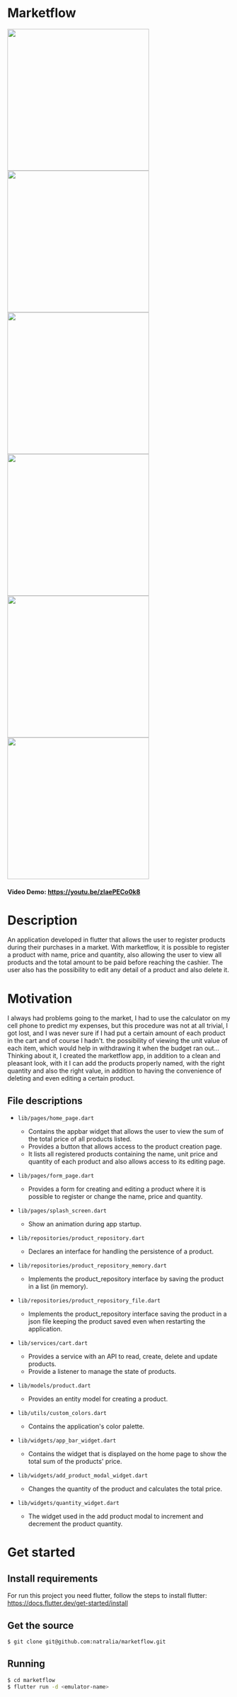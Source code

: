 # Marketflow
 <img src="./screenshots/Screenshot_1672537384.png" width="320">  <img src="./screenshots/Screenshot_1672537399.png" width="320">
 <img src="./screenshots/Screenshot_1672537420.png" width="320">  <img src="./screenshots/Screenshot_1672537427.png" width="320">
 <img src="./screenshots/Screenshot_1672537434.png" width="320">  <img src="./screenshots/Screenshot_1672537486.png" width="320">
#### Video Demo:  https://youtu.be/zIaePECo0k8

# Description
An application developed in flutter that allows the user to register products during their purchases in a market.
With marketflow, it is possible to register a product with name, price and quantity, also allowing the user to view all products and the total amount to be paid before reaching the cashier.
The user also has the possibility to edit any detail of a product and also delete it.


# Motivation
I always had problems going to the market, I had to use the calculator on my cell phone to predict my expenses, but this procedure was not at all trivial, I got lost, and I was never sure if I had put a certain amount of each product in the cart and of course I hadn't. the possibility of viewing the unit value of each item, which would help in withdrawing it when the budget ran out...
Thinking about it, I created the marketflow app, in addition to a clean and pleasant look, with it I can add the products properly named, with the right quantity and also the right value, in addition to having the convenience of deleting and even editing a certain product.

## File descriptions
- `lib/pages/home_page.dart`
    - Contains the appbar widget that allows the user to view the sum of the total price of all products listed.
    - Provides a button that allows access to the product creation page.
    - It lists all registered products containing the name, unit price and quantity of each product and also allows access to its editing page.

- `lib/pages/form_page.dart`
    - Provides a form for creating and editing a product where it is possible to register or change the name, price and quantity.

- `lib/pages/splash_screen.dart`
    - Show an animation during app startup.

- `lib/repositories/product_repository.dart`
    - Declares an interface for handling the persistence of a product.

- `lib/repositories/product_repository_memory.dart`
    - Implements the product_repository interface by saving the product in a list (in memory).

- `lib/repositories/product_repository_file.dart`
    - Implements the product_repository interface saving the product in a json file keeping the product saved even when restarting the application.

- `lib/services/cart.dart`
    - Provides a service with an API to read, create, delete and update products.
    - Provide a listener to manage the state of products.

- `lib/models/product.dart`
    - Provides an entity model for creating a product.

- `lib/utils/custom_colors.dart`
    - Contains the application's color palette.

- `lib/widgets/app_bar_widget.dart`
    - Contains the widget that is displayed on the home page to show the total sum of the products' price.

- `lib/widgets/add_product_modal_widget.dart`
    - Changes the quantity of the product and calculates the total price.

- `lib/widgets/quantity_widget.dart`
    - The widget used in the add product modal to increment and decrement the product quantity.

# Get started
## Install requirements
For run this project you need flutter, follow the steps to install flutter: https://docs.flutter.dev/get-started/install

## Get the source
```bash
$ git clone git@github.com:natralia/marketflow.git
```
## Running
```bash
$ cd marketflow
$ flutter run -d <emulator-name>
```
